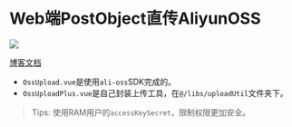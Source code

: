 # Web端PostObject直传AliyunOSS

![]( https://oss.w2gd.top/blog/uploadimgoss.gif)

[博客文档](https://w2gd.top/code/utils/aliyunOSS-upload.html)

- `OssUpload.vue`是使用`ali-oss`SDK完成的。
- `OssUploadPlus.vue`是自己封装上传工具，在`@/libs/uploadUtil`文件夹下。

> Tips: 使用RAM用户的`accessKeySecret`，限制权限更加安全。

